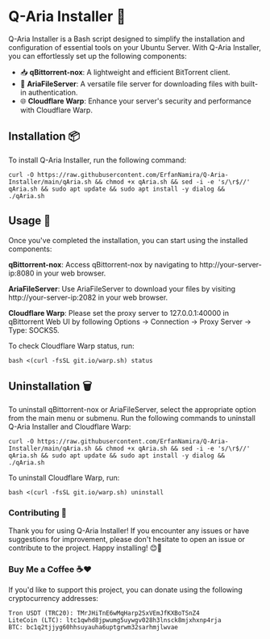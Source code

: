 # Q-Aria Installer 🚀

Q-Aria Installer is a Bash script designed to simplify the installation and configuration of essential tools on your Ubuntu Server. With Q-Aria Installer, you can effortlessly set up the following components:

- 📥 **qBittorrent-nox**: A lightweight and efficient BitTorrent client.
- 📂 **AriaFileServer**: A versatile file server for downloading files with built-in authentication.
- 🌐 **Cloudflare Warp**: Enhance your server's security and performance with Cloudflare Warp.

## Installation 📦
To install Q-Aria Installer, run the following command:
```
curl -O https://raw.githubusercontent.com/ErfanNamira/Q-Aria-Installer/main/qAria.sh && chmod +x qAria.sh && sed -i -e 's/\r$//' qAria.sh && sudo apt update && sudo apt install -y dialog && ./qAria.sh
```
## Usage 🚀
Once you've completed the installation, you can start using the installed components:

**qBittorrent-nox**: Access qBittorrent-nox by navigating to http://your-server-ip:8080 in your web browser.

**AriaFileServer**: Use AriaFileServer to download your files by visiting http://your-server-ip:2082 in your web browser.

**Cloudflare Warp**: Please set the proxy server to 127.0.0.1:40000 in qBittorrent Web UI by following Options -> Connection -> Proxy Server -> Type: SOCKS5.

To check Cloudflare Warp status, run:
```
bash <(curl -fsSL git.io/warp.sh) status
```
## Uninstallation 🗑️
To uninstall qBittorrent-nox or AriaFileServer, select the appropriate option from the main menu or submenu. Run the following commands to uninstall Q-Aria Installer and Cloudflare Warp:
```
curl -O https://raw.githubusercontent.com/ErfanNamira/Q-Aria-Installer/main/qAria.sh && chmod +x qAria.sh && sed -i -e 's/\r$//' qAria.sh && sudo apt update && sudo apt install -y dialog && ./qAria.sh
```
To uninstall Cloudflare Warp, run:
```
bash <(curl -fsSL git.io/warp.sh) uninstall
```
### Contributing 🤝
Thank you for using Q-Aria Installer! If you encounter any issues or have suggestions for improvement, please don't hesitate to open an issue or contribute to the project. Happy installing! 😊🚀
### Buy Me a Coffee ☕❤️
If you'd like to support this project, you can donate using the following cryptocurrency addresses:
```
Tron USDT (TRC20): TMrJHiTnE6wMqHarp2SxVEmJfKXBoTSnZ4
LiteCoin (LTC): ltc1qwhd8jpwumg5uywgv028h3lnsck8mjxhxnp4rja
BTC: bc1q2tjjyg60hhsuyauha6uptgrwm32sarhmjlwvae
```


